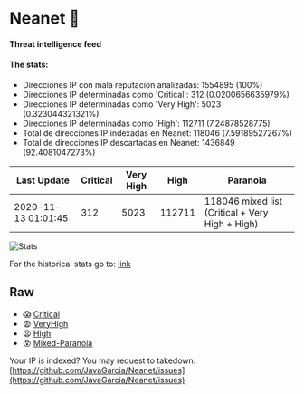 # Neanet :hocho:
#### Threat intelligence feed
#### The stats:

- Direcciones IP con mala reputacion analizadas: 1554895 (100%)
- Direcciones IP determinadas como 'Critical':  312 (0.0200656635979%)
- Direcciones IP determinadas como 'Very High':  5023 (0.323044321321%)
- Direcciones IP determinadas como 'High':  112711 (7.24878528775)
- Total de direcciones IP indexadas en Neanet:  118046 (7.59189527267%)
- Total de direcciones IP descartadas en Neanet:  1436849 (92.4081047273%)

| Last Update | Critical | Very High | High | Paranoia |
| --- | --- | --- | --- | --- |
| 2020-11-13 01:01:45 | 312 | 5023 | 112711 | 118046 mixed list (Critical + Very High + High)|

![Stats](https://docs.google.com/spreadsheets/d/e/2PACX-1vSnaNMIXVabIpDJjufMlzH7poXnshF3mgd8Is1g9ytUEzVsP5my4Trn8f-xkoLLQ38xpL3HtmUexLo6/pubchart?oid=501124687&format=image)

For the historical stats go to: [link](/stats.csv)
## Raw
- :scream: [Critical](https://raw.githubusercontent.com/JavaGarcia/Neanet/master/blacklists/neanet_critical.txt)
- :fearful: [VeryHigh](https://raw.githubusercontent.com/JavaGarcia/Neanet/master/blacklists/neanet_veryHigh.txtt)
- :frowning: [High](https://raw.githubusercontent.com/JavaGarcia/Neanet/master/blacklists/neanet_high.txt)
- :dizzy_face: [Mixed-Paranoia](https://raw.githubusercontent.com/JavaGarcia/Neanet/master/blacklists/neanet_all.txt)


Your IP is indexed? You may request to takedown. [https://github.com/JavaGarcia/Neanet/issues](https://github.com/JavaGarcia/Neanet/issues)





















































































































































































































































































































































































































































































































































































































































































































































































































































































































































































































































































































































































































































































































































































































































































































































































































































































































































































































































































































































































































































































































































































